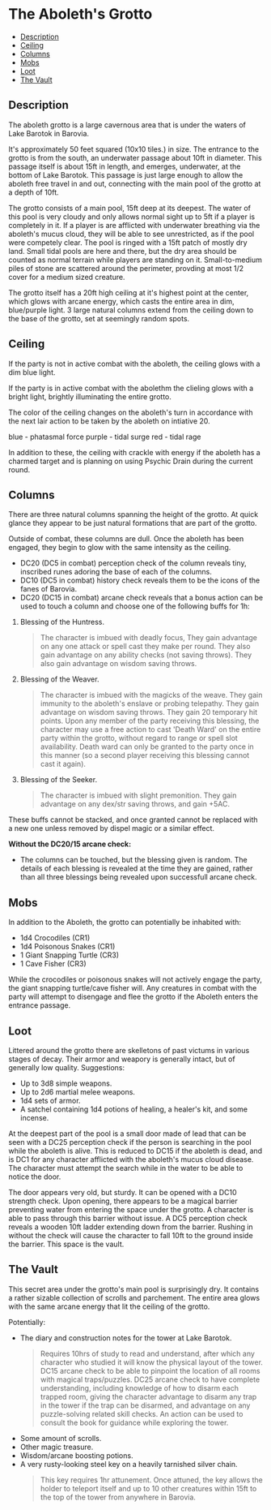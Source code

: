 # The Aboleth's Grotto

- [Description](#description)
- [Ceiling](#ceiling)
- [Columns](#columns)
- [Mobs](#mobs)
- [Loot](#loot)
- [The Vault](#the-vault)

## Description

The aboleth grotto is a large cavernous area that is under the waters of Lake Barotok in Barovia.  

It's approximately 50 feet squared (10x10 tiles.) in size. The entrance to the grotto is from the south, an underwater passage about 10ft in diameter. This passage itself is about 15ft in length, and emerges, underwater, at the bottom of Lake Barotok. This passage is just large enough to allow the aboleth free travel in and out, connecting with the main pool of the grotto at a depth of 10ft.

The grotto consists of a main pool, 15ft deep at its deepest. The water of this pool is very cloudy and only allows normal sight up to 5ft if a player is completely in it. If a player is are afflicted with underwater breathing via the aboleth's mucus cloud, they will be able to see unrestricted, as if the pool were competely clear. The pool is ringed with a 15ft patch of mostly dry land. Small tidal pools are here and there, but the dry area should be counted as normal terrain while players are standing on it. Small-to-medium piles of stone are scattered around the perimeter, provding at most 1/2 cover for a medium sized creature. 

The grotto itself has a 20ft high ceiling at it's highest point at the center, which glows with arcane energy, which casts the entire area in dim, blue/purple light. 3 large natural columns extend from the ceiling down to the base of the grotto, set at seemingly random spots.

## Ceiling

If the party is not in active combat with the aboleth, the ceiling glows with a dim blue light.

If the party is in active combat with the abolethm the clieling glows with a bright light, brightly illuminating the entire grotto.

The color of the ceiling changes on the aboleth's turn in accordance with the next lair action to be taken by the aboleth on intiative 20.

blue - phatasmal force
purple - tidal surge
red - tidal rage

In addition to these, the ceiling with crackle with energy if the aboleth has a charmed target and is planning on using Psychic Drain during the current round.


## Columns

There are three natural columns spanning the height of the grotto. At quick glance they appear to be just natural formations that are part of the grotto.

Outside of combat, these columns are dull. Once the aboleth has been engaged, they begin to glow with the same intensity as the ceiling.

- DC20 (DC5 in combat) perception check of the column reveals tiny, inscribed runes adoring the base of each of the columns.
- DC10 (DC5 in combat) history check reveals them to be the icons of the fanes of Barovia.
- DC20 (DC15 in combat) arcane check reveals that a bonus action can be used to touch a column and choose one of the following buffs for 1h:

1. Blessing of the Huntress.

    > The character is imbued with deadly focus, They gain advantage on any one attack or spell cast they make per round. They also gain advantage on any ability checks (not saving throws). They also gain advantage on wisdom saving throws.
2. Blessing of the Weaver.

    > The character is imbued with the magicks of the weave. They gain immunity to the aboleth's enslave or probing telepathy. They gain advantage on wisdom saving throws. They gain 20 temporary hit points. Upon any member of the party receiving this blessing, the character may use a free action to cast 'Death Ward' on the entire party within the grotto, without regard to range or spell slot availability. Death ward can only be granted to the party once in this manner (so a second player receiving this blessing cannot cast it again).
3. Blessing of the Seeker.

    > The character is imbued with slight premonition. They gain advantage on any dex/str saving throws, and gain +5AC.

These buffs cannot be stacked, and once granted cannot be replaced with a new one unless removed by dispel magic or a similar effect.

**Without the DC20/15 arcane check:**

-  The columns can be touched, but the blessing given is random. The details of each blessing is revealed at the time they are gained, rather than all three blessings being revealed upon successfull arcane check.
## Mobs

In addition to the Aboleth, the grotto can potentially be inhabited with:

- 1d4 Crocodiles (CR1)
- 1d4 Poisonous Snakes (CR1)
- 1 Giant Snapping Turtle (CR3)
- 1 Cave Fisher (CR3)

While the crocodiles or poisonous snakes will not actively engage the party, the giant snapping turtle/cave fisher will.
Any creatures in combat with the party will attempt to disengage and flee the grotto if the Aboleth enters the entrance passage.

## Loot

Littered around the grotto there are skelletons of past victums in various stages of decay. Their armor and weapory is generally intact, but of generally low quality. Suggestions:

- Up to 3d8 simple weapons.
- Up to 2d6 martial melee weapons.
- 1d4 sets of armor.
- A satchel containing 1d4 potions of healing, a healer's kit, and some incense.

At the deepest part of the pool is a small door made of lead that can be seen with a DC25 perception check if the person is searching in the pool while the aboleth is alive. This is reduced to DC15 if the aboleth is dead, and is DC1 for any character afflicted with the aboleth's mucus cloud disease. The character must attempt the search while in the water to be able to notice the door.

The door appears very old, but sturdy. It can be opened with a DC10 strength check. Upon opening, there appears to be a magical barrier preventing water from entering the space under the grotto. A character is able to pass through this barrier without issue. A DC5 perception check reveals a wooden 10ft ladder extending down from the barrier. Rushing in without the check will cause the character to fall 10ft to the ground inside the barrier. This space is the vault.

## The Vault

This secret area under the grotto's main pool is surprisingly dry. It contains a rather sizable collection of scrolls and parchement. The entire area glows with the same arcane energy that lit the ceiling of the grotto. 

Potentially:

- The diary and construction notes for the tower at Lake Barotok.
    > Requires 10hrs of study to read and understand, after which any character who studied it will know the physical layout of the tower. DC15 arcane check to be able to pinpoint the location of all rooms with magical traps/puzzles. DC25 arcane check to have complete understanding, including knowledge of how to disarm each trapped room, giving the character advantage to disarm any trap in the tower if the trap can be disarmed, and advantage on any puzzle-solving related skill checks. An action can be used to consult the book for guidance while exploring the tower.
- Some amount of scrolls.
- Other magic treasure.
- Wisdom/arcane boosting potions.
- A very rusty-looking steel key on a heavily tarnished silver chain.
    > This key requires 1hr attunement. Once attuned, the key allows the holder to teleport itself and up to 10 other creatures within 15ft to the top of the tower from anywhere in Barovia.
